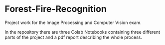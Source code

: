 # Forest-Fire-Recognition
Project work for the Image Processing and Computer Vision exam.

In the repository there are three Colab Notebooks containing three different parts of the project and a pdf report describing the whole process.
